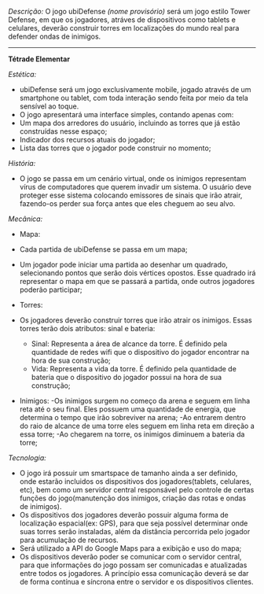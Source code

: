 *Descrição:* O jogo ubiDefense *(nome provisório)* será um jogo estilo Tower Defense, em que os jogadores, atráves de dispositivos como tablets e celulares, deverão construir torres em localizações do mundo real para defender ondas de inimigos.

___________________________________________
**Tétrade Elementar**<br>

*Estética:*
- ubiDefense será um jogo exclusivamente mobile, jogado através de um smartphone ou tablet, com toda interação sendo feita por meio da tela sensível ao toque.
- O jogo apresentará uma interface simples, contando apenas com:
 - Um mapa dos arredores do usuário, incluindo as torres que já estão construídas nesse espaço;
 - Indicador dos recursos atuais do jogador;
 - Lista das torres que o jogador pode construir no momento;

*História:*
- O jogo se passa em um cenário virtual, onde os inimigos representam vírus de computadores que querem invadir um sistema. O usuário deve proteger esse sistema colocando emissores de sinais que irão atrair, fazendo-os perder sua força antes que eles cheguem ao seu alvo.

*Mecânica:*

- Mapa:
 - Cada partida de ubiDefense se passa em um mapa; 
 - Um jogador pode iniciar uma partida ao desenhar um quadrado, selecionando pontos que serão dois vértices opostos. Esse quadrado irá representar o mapa em que se passará a partida, onde outros jogadores poderão participar;


- Torres:
 - Os jogadores deverão construir torres que irão atrair os inimigos. Essas torres terão dois atributos: sinal e bateria:
    - Sinal: Representa a área de alcance da torre. É definido pela quantidade de redes wifi que o dispositivo do jogador encontrar na hora de sua construção;
    - Vida: Representa a vida da torre. É definido pela quantidade de bateria que o dispositivo do jogador possui na hora de sua construção;

 
- Inimigos: 
 -Os inimigos surgem no começo da arena e seguem em linha reta até o seu final. Eles possuem uma quantidade de energia, que determina o tempo que irão sobreviver na arena;
 -Ao entrarem dentro do raio de alcance de uma torre eles seguem em linha reta em direção a essa torre;
 -Ao chegarem na torre, os inimigos diminuem a bateria da torre;


*Tecnologia:*
- O jogo irá possuir um smartspace de tamanho ainda a ser definido, onde estarão incluidos os dispositivos dos jogadores(tablets, celulares, etc), bem como um servidor central responsável pelo controle de certas funções do jogo(manutenção dos inimigos, criação das rotas e ondas de inimigos). 
- Os dispositivos dos jogadores deverão possuir alguma forma de localização espacial(ex: GPS), para que seja possível determinar onde suas torres serão instaladas, além da distância percorrida pelo jogador para acumulação de recursos.
- Será utilizado a API do Google Maps para a exibição e uso do mapa;
- Os dispositivos deverão poder se comunicar com o servidor central, para que informações do jogo possam ser comunicadas e atualizadas entre todos os jogadores. A princípio essa comunicação deverá se dar de forma contínua e síncrona entre o servidor e os dispositivos clientes.
